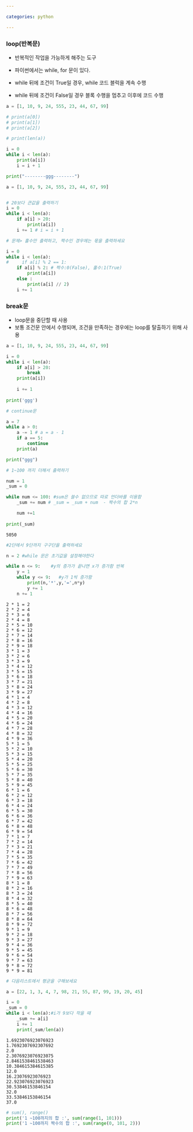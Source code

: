 ```yaml
---

categories: python

---
```






### loop(반복문)
- 반복적인 작업을 가능하게 해주는 도구
- 파이썬에서는 while, for 문이 있다.

- while 뒤에 조건이 True일 경우, while 코드 블럭을 계속 수행
- while 뒤에 조건이 False일 경우 블록 수행을 멈추고 이후에 코드 수행


```python
a = [1, 10, 9, 24, 555, 23, 44, 67, 99]

# print(a[0])
# print(a[1])
# print(a[2])

# print(len(a))

i = 0
while i < len(a):
    print(a[i])
    i = i + 1

print("--------ggg--------")

```


```python
a = [1, 10, 9, 24, 555, 23, 44, 67, 99]


# 20보다 큰값을 출력하기
i = 0
while i < len(a):
    if a[i] > 20:
        print(a[i])
    i += 1 # i = i + 1
```


```python
# 문제> 홀수만 출력하고, 짝수인 경우에는 몫을 출력하세요

i = 0
while i < len(a):
#     if a[i] % 2 == 1:
    if a[i] % 2: # 짝수:0(False), 홀수:1(True) 
        print(a[i])
    else :
        print(a[i] // 2)
    i += 1        
```

### break문
- loop문을 중단할 때 사용
- 보통 조건문 안에서 수행되며, 조건을 만족하는 경우에는 loop를 탈출하기 위해 사용


```python
a = [1, 10, 9, 24, 555, 23, 44, 67, 99]

i = 0
while i < len(a):
    if a[i] > 20:
        break
    print(a[i])
    
    i += 1
    
print('ggg')    
```


```python
# continue문 

a = 7
while a > 0:
    a -= 1 # a = a - 1
    if a == 5:
        continue
    print(a)

print("ggg")    
```


```python
# 1~100 까지 더해서 출력하기

num = 1
_sum = 0 

while num <= 100: #sum은 쓸수 없으므로 따로 언더바를 이용함
    _sum += num # _sum = _sum + num  - 짝수의 합 2*n

    num +=1
    
print(_sum)    

```

    5050
    


```python
#2단에서 9단까지 구구단을 출력하세요

n = 2 #while 문은 초기값을 설정해야한다

while n <= 9:    #y의 증가가 끝나면 x가 증가함 반복
    y = 1         
    while y <= 9:   #y가 1씩 증가함
        print(n,'*',y,'=',n*y)
        y += 1
    n += 1
```

    2 * 1 = 2
    2 * 2 = 4
    2 * 3 = 6
    2 * 4 = 8
    2 * 5 = 10
    2 * 6 = 12
    2 * 7 = 14
    2 * 8 = 16
    2 * 9 = 18
    3 * 1 = 3
    3 * 2 = 6
    3 * 3 = 9
    3 * 4 = 12
    3 * 5 = 15
    3 * 6 = 18
    3 * 7 = 21
    3 * 8 = 24
    3 * 9 = 27
    4 * 1 = 4
    4 * 2 = 8
    4 * 3 = 12
    4 * 4 = 16
    4 * 5 = 20
    4 * 6 = 24
    4 * 7 = 28
    4 * 8 = 32
    4 * 9 = 36
    5 * 1 = 5
    5 * 2 = 10
    5 * 3 = 15
    5 * 4 = 20
    5 * 5 = 25
    5 * 6 = 30
    5 * 7 = 35
    5 * 8 = 40
    5 * 9 = 45
    6 * 1 = 6
    6 * 2 = 12
    6 * 3 = 18
    6 * 4 = 24
    6 * 5 = 30
    6 * 6 = 36
    6 * 7 = 42
    6 * 8 = 48
    6 * 9 = 54
    7 * 1 = 7
    7 * 2 = 14
    7 * 3 = 21
    7 * 4 = 28
    7 * 5 = 35
    7 * 6 = 42
    7 * 7 = 49
    7 * 8 = 56
    7 * 9 = 63
    8 * 1 = 8
    8 * 2 = 16
    8 * 3 = 24
    8 * 4 = 32
    8 * 5 = 40
    8 * 6 = 48
    8 * 7 = 56
    8 * 8 = 64
    8 * 9 = 72
    9 * 1 = 9
    9 * 2 = 18
    9 * 3 = 27
    9 * 4 = 36
    9 * 5 = 45
    9 * 6 = 54
    9 * 7 = 63
    9 * 8 = 72
    9 * 9 = 81
    


```python
# 다음리스트에서 평균을 구해보세요

a = [22, 1, 3, 4, 7, 98, 21, 55, 87, 99, 19, 20, 45]

i = 0
_sum = 0
while i < len(a):#i가 9보다 작을 때 
    _sum += a[i]
    i += 1
    print(_sum/len(a))
```

    1.6923076923076923
    1.7692307692307692
    2.0
    2.3076923076923075
    2.8461538461538463
    10.384615384615385
    12.0
    16.23076923076923
    22.923076923076923
    30.53846153846154
    32.0
    33.53846153846154
    37.0
    


```python
# sum(), range()
print('1 ~100까지의 합 :', sum(range(1, 101)))
print('1 ~100까지 짝수의 합 :', sum(range(0, 101, 2)))
```


```python

```

